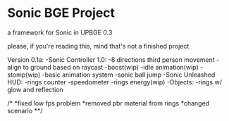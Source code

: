 # Sonic BGE Project
a framework for Sonic in UPBGE 0.3

please, if you're reading this, mind that's not a finished project

Version 0.1a:
-Sonic Controller 1.0:
  -8 directions third person movement
  -align to ground based on raycast
  -boost(wip)
  -idle animation(wip)
  -stomp(wip)
  -basic animation system
  -sonic ball jump
-Sonic Unleashed HUD:
  -rings counter
  -speedometer
  -rings energy(wip)
-Objects:
  -rings w/ glow and reflection
  
/*
 *fixed low fps problem
 *removed pbr material from rings
 *changed scenario
**/
